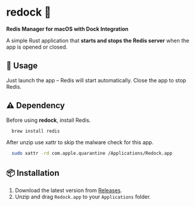 # redock 🌱
**Redis Manager for macOS with Dock Integration**

A simple Rust application that **starts and stops the Redis server** when the app is opened or closed.
## 🚀 Usage
Just launch the app – Redis will start automatically. Close the app to stop Redis.

## ⚠️ Dependency
Before using **redock**, install Redis.
```bash
  brew install redis
```
After unzip use xattr to skip the malware check for this app.
```bash
  sudo xattr -rd com.apple.quarantine /Applications/Redock.app
```

## 📦 Installation
1. Download the latest version from [Releases](https://github.com/stillouyng/redock/releases).
2. Unzip and drag `Redock.app` to your `Applications` folder.  